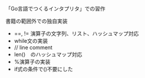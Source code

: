 「Go言語でつくるインタプリタ」での習作

書籍の範囲外での独自実装
* ==, != 演算子の文字列、リスト、ハッシュマップ対応
* while文の実装
* // line comment
* len()　のハッシュマップ対応
* %演算子の実装
* if式の条件で()不要にした
